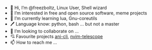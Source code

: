 - 👋 Hi, I’m @freezboltz, Linux User, Shell wizard 
- 👀 I’m interested in free and open source software, meme projects
- 🌱 I’m currently learning lua, Gnu-coreutils
- 🖊️ Language know: python, bash ... but not a master
- 💞️ I’m looking to collaborate on ...
- 💘 Favourite projects [ani-cli](https://github.com/pystardust/ani-cli), [nvim-telescope](https://github.com/nvim-telescope/telescope.nvim)
- 📫 How to reach me ...

<!---
freezboltz/freezboltz is a ✨ special ✨ repository because its `README.md` (this file) appears on your GitHub profile.
You can click the Preview link to take a look at your changes.
--->
